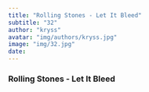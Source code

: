 ```yaml
---
title: "Rolling Stones - Let It Bleed"
subtitle: "32"
author: "kryss"
avatar: "img/authors/kryss.jpg"
image: "img/32.jpg"
date:
---
```


### Rolling Stones - Let It Bleed
